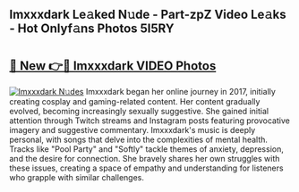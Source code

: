 ## Imxxxdark Le𝚊ked N𝚞de - Part-zpZ Video Le𝚊ks - Hot Onlyf𝚊ns Photos 5I5RY

# <h2><a href="http://ac51157.deff.icu/?id=Imxxxdark">🔗 New 👉🔴 Imxxxdark VIDEO Photos</a></h2>

[![Imxxxdark N𝚞des](https://i.imgur.com/rIISA9y.gif)](http://ac51157.deff.icu/?id=Imxxxdark)
Imxxxdark began her online journey in 2017, initially creating cosplay and gaming-related content. Her content gradually evolved, becoming increasingly sexually suggestive. She gained initial attention through Twitch streams and Instagram posts featuring provocative imagery and suggestive commentary. Imxxxdark's music is deeply personal, with songs that delve into the complexities of mental health. Tracks like "Pool Party" and "Softly" tackle themes of anxiety, depression, and the desire for connection. She bravely shares her own struggles with these issues, creating a space of empathy and understanding for listeners who grapple with similar challenges.
